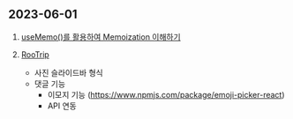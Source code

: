 ## 2023-06-01

1. [useMemo()를 활용하여 Memoization 이해하기](https://github.com/BangDori/udemy-course-react/tree/main/course6)

2. [RooTrip](https://github.com/BangDori/RooTrip-Front)
   - 사진 슬라이드바 형식
   - 댓글 기능
      - 이모지 기능 (https://www.npmjs.com/package/emoji-picker-react)
      - API 연동

